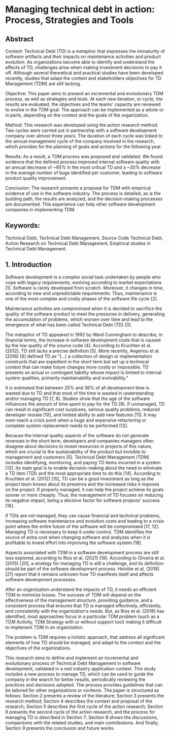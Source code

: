 # Managing technical debt in action: Process, Strategies and Tools

## Abstract
Context: Technical Debt (TD) is a metaphor that expresses the immaturity of software artifacts and their impacts on maintenance activities and product evolution. As organizations become able to identify and understand the effects of TD, challenges arise when making investment decisions to pay it off. Although several theoretical and practical studies have been developed recently, studies that adapt the context and stakeholders objectives for TD Management (TDM) are still lacking.

Objective: This paper aims to present an incremental and evolutionary TDM process, as well as strategies and tools. At each new iteration, or cycle, the results are evaluated, the objectives and the teams' capacity are reviewed to evolve in the TDM goal. The approach can be implemented as a whole or in parts, depending on the context and the goals of the organization.

Method: This research was developed using the action research method. Two cycles were carried out in partnership with a software development company over almost three years. The duration of each cycle was linked to the annual management cycle of the company involved in the research, which provides for the planning of goals and actions for the following year.

Results: As a result, a TDM process was proposed and validated. We found evidence that the defined process improved internal software quality with an annual decrease of ~65% in the most critical TD and a ~30% decrease in the average number of bugs identified per customer, leading to software product quality improvement.

Conclusion: The research presents a proposal for TDM with empirical evidence of use in the software industry. The process is detailed, as is the building path, the results are analyzed, and the decision-making processes are documented. This experience can help other software development companies in implementing TDM.

## Keywords: 
Technical Debt, Technical Debt Management, Source Code Technical Debt, Action Research on Technical Debt Management, Empirical studies in Technical Debt Management.

## 1. Introduction
Software development is a complex social task undertaken by people who cope with legacy requirements, evolving according to market expectations [1]. Software is rarely developed from scratch. Moreover, it changes in time, according to new and unpredictable requirements. Thus, maintenance is one of the most complex and costly phases of the software life cycle [2].

Maintenance activities are compromised when it is decided to sacrifice the quality of the software product to meet the pressures in delivery, generating the accumulation of problems, which worsen over time and lead to the emergence of what has been called Technical Debt (TD) [3].

The metaphor of TD appeared in 1992 by Ward Cunningham to describe, in financial terms, the increase in software development costs that is caused by the low quality of the source code [4]. According to Kruchten et al. (2012), TD still lacks a precise definition [5]. More recently, Avgeriou et al. (2016) [6] defined TD as “(…) a collection of design or implementation constructs that are expedient in the short term but set up a technical context that can make future changes more costly or impossible. TD presents an actual or contingent liability whose impact is limited to internal system qualities, primarily maintainability and evolvability.”

It is estimated that between 25% and 36% of all development time is wasted due to TD and that most of the time is wasted in understanding and/or managing TD [7, 8]. Studies show that the age of the software influences the amount of time spent to pay for the TD [9]. If unmanaged, TD can result in significant cost surpluses, serious quality problems, reduced developer morale [10], and limited ability to add new features [11]. It may even reach a crisis point when a huge and expensive refactoring or complete system replacement needs to be performed [12].

Because the internal quality aspects of the software do not generate revenues in the short term, developers and companies managers often disagree about decisions to invest resources in projects of this nature, which are crucial to the sustainability of the product but invisible to management and customers [5]. 
Technical Debt Management (TDM) includes identifying, monitoring, and paying TD items incurred in a system [13]. Its main goal is to enable decision-making about the need to eliminate a TD item (TDI) and the most appropriate time to do this [14]. According to Kruchten et al. (2012) [15], TD can be a good investment as long as the project team knows about its presence and the increased risks it imposes on the project. If properly managed, it can help the project achieve its goals sooner or more cheaply. Thus, the management of TD focuses on reducing its negative impact, being a decisive factor for software projects' success [16].

If TDIs are not managed, they can cause financial and technical problems, increasing software maintenance and evolution costs and leading to a crisis point where the entire future of the software will be compromised [17, 12]. Managing TD is necessary to keep it under control. TDM identifies the source of extra cost when changing software and analyzes when it is profitable to invest effort into improving the software system [18].

Aspects associated with TDM in a software development process are still less explored, according to Rios et al. (2021) [19]. According to Oliveira et al. (2015) [20], a strategy for managing TD is still a challenge, and its definition should be part of the software development process. Holvitie et al. (2018) [21] report that it remains unknown how TD manifests itself and affects software development processes.

After an organization understand the impacts of TD, it needs an efficient TDM to minimize losses. The success of TDM will depend on the effectiveness of the management structure, providing guidance, and a consistent process that ensures that TD is managed effectively, efficiently, and consistently with the organization's needs. But, as Rios et al. (2018) has identified, most approaches focus in a particular TDM problem (such as a TDM Activity, TDM Strategy with or without support tool) making it difficult to implement TDM in an organization.

The problem is TDM requires a holistic approach, that address all significant elements of how TD should be managed, and adapt to the context and the objectives of the organizations.

This research aims to define and implement an incremental and evolutionary process of Technical Debt Management in software development, validated in a real industry application context. This study includes a new process to manage TD, which can be used to guide the company in the search for better results, periodically reviewing the practices and decisions adopted. The process provides guidelines that can be tailored for other organizations or contexts.
The paper is structured as follows: Section 2 presents a review of the literature; Section 3 presents the research method; Section 4 describes the context and proposal of the research; Section 5 describes the first cycle of the action research; Section 6 presents the second cycle of the action research, and the process for managing TD is described in Section 7; Section 8 shows the discussions, comparisons with the related studies, and main contributions. And finally, Section 9 presents the conclusion and future works.
